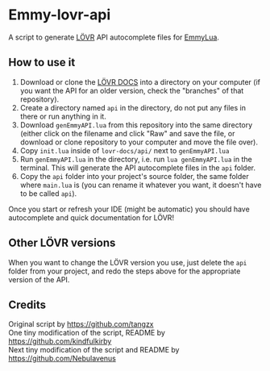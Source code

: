 # Emmy-lovr-api

A script to generate [LÖVR](https://lovr.org/) API autocomplete files for [EmmyLua](https://github.com/EmmyLua/IntelliJ-EmmyLua).

## How to use it

1. Download or clone the [LÖVR DOCS](https://github.com/bjornbytes/lovr-docs) into a directory on your computer (if you want the API for an older version, check the "branches" of that repository).
2. Create a directory named `api` in the directory, do not put any files in there or run anything in it.
3. Download `genEmmyAPI.lua` from this repository into the same directory (either click on the filename and click "Raw" and save the file, or download or clone repository to your computer and move the file over).
4. Copy `init.lua` inside of `lovr-docs/api/` next to `genEmmyAPI.lua`
5. Run `genEmmyAPI.lua` in the directory, i.e. run `lua genEmmyAPI.lua` in the terminal. This will generate the API autocomplete files in the `api` folder.
6. Copy the `api` folder into your project's source folder, the same folder where `main.lua` is (you can rename it whatever you want, it doesn't have to be called `api`).

Once you start or refresh your IDE (might be automatic) you should have autocomplete and quick documentation for LÖVR!

## Other LÖVR versions

When you want to change the LÖVR version you use, just delete the `api` folder from your project, and redo the steps above for the appropriate version of the API.

## Credits

Original script by https://github.com/tangzx  
One tiny modification of the script, README by https://github.com/kindfulkirby  
Next tiny modification of the script and README by https://github.com/Nebulavenus
